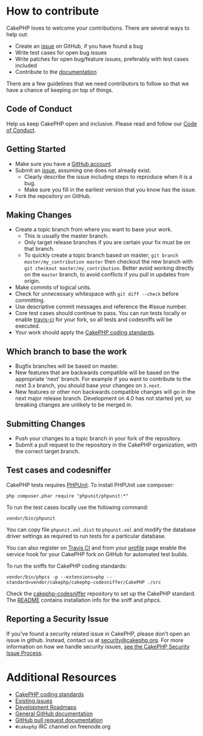# How to contribute

CakePHP loves to welcome your contributions. There are several ways to help out:

* Create an [issue](https://github.com/cakephp/cakephp/issues) on GitHub, if you have found a bug
* Write test cases for open bug issues
* Write patches for open bug/feature issues, preferably with test cases included
* Contribute to the [documentation](https://github.com/cakephp/docs)

There are a few guidelines that we need contributors to follow so that we have a
chance of keeping on top of things.

## Code of Conduct

Help us keep CakePHP open and inclusive. Please read and follow our [Code of Conduct](https://github.com/cakephp/code-of-conduct/blob/master/CODE_OF_CONDUCT.md).

## Getting Started

* Make sure you have a [GitHub account](https://github.com/signup/free).
* Submit an [issue](https://github.com/cakephp/cakephp/issues), assuming one does not already exist.
  * Clearly describe the issue including steps to reproduce when it is a bug.
  * Make sure you fill in the earliest version that you know has the issue.
* Fork the repository on GitHub.

## Making Changes

* Create a topic branch from where you want to base your work.
  * This is usually the master branch.
  * Only target release branches if you are certain your fix must be on that
    branch.
  * To quickly create a topic branch based on master; `git branch
    master/my_contribution master` then checkout the new branch with `git
    checkout master/my_contribution`. Better avoid working directly on the
    `master` branch, to avoid conflicts if you pull in updates from origin.
* Make commits of logical units.
* Check for unnecessary whitespace with `git diff --check` before committing.
* Use descriptive commit messages and reference the #issue number.
* Core test cases should continue to pass. You can run tests locally or enable
  [travis-ci](https://travis-ci.org/) for your fork, so all tests and codesniffs
  will be executed.
* Your work should apply the [CakePHP coding standards](https://book.cakephp.org/4/en/contributing/cakephp-coding-conventions.html).

## Which branch to base the work

* Bugfix branches will be based on master.
* New features that are backwards compatible will be based on the appropriate 'next' branch. For example if you want to contribute to the next 3.x branch, you should base your changes on `3.next`.
* New features or other non backwards compatible changes will go in the next major release branch. Development on 4.0 has not started yet, so breaking changes are unlikely to be merged in.

## Submitting Changes

* Push your changes to a topic branch in your fork of the repository.
* Submit a pull request to the repository in the CakePHP organization, with the
  correct target branch.

## Test cases and codesniffer

CakePHP tests requires [PHPUnit](https://phpunit.de/manual/current/en/installation.html).
To install PHPUnit use composer:

    php composer.phar require "phpunit/phpunit:*"

To run the test cases locally use the following command:

    vendor/bin/phpunit

You can copy file `phpunit.xml.dist` to `phpunit.xml` and modify the database
driver settings as required to run tests for a particular database.

You can also register on [Travis CI](https://travis-ci.org/) and from your
[profile](https://travis-ci.org/profile) page enable the service hook for your
CakePHP fork on GitHub for automated test builds.

To run the sniffs for CakePHP coding standards:

    vendor/bin/phpcs -p --extensions=php --standard=vendor/cakephp/cakephp-codesniffer/CakePHP ./src

Check the [cakephp-codesniffer](https://github.com/cakephp/cakephp-codesniffer)
repository to set up the CakePHP standard. The [README](https://github.com/cakephp/cakephp-codesniffer/blob/master/README.md) contains installation info
for the sniff and phpcs.

## Reporting a Security Issue

If you've found a security related issue in CakePHP, please don't open an issue in github. Instead, contact us at security@cakephp.org. For more information on how we handle security issues, [see the CakePHP Security Issue Process](https://book.cakephp.org/4/en/contributing/tickets.html#reporting-security-issues).

# Additional Resources

* [CakePHP coding standards](https://book.cakephp.org/4/en/contributing/cakephp-coding-conventions.html)
* [Existing issues](https://github.com/cakephp/cakephp/issues)
* [Development Roadmaps](https://github.com/cakephp/cakephp/wiki#roadmaps)
* [General GitHub documentation](https://help.github.com/)
* [GitHub pull request documentation](https://help.github.com/articles/creating-a-pull-request/)
* `#cakephp` IRC channel on freenode.org
